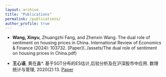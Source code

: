 ```yaml
---
layout: archive
title: "Publications"
permalink: /publications/
author_profile: true
---
```


* **Wang, Xinyu**, Zhuangzhi Fang, and Zhenxin Wang. The dual role of sentiment on housing prices in China. International Review of Economics & Finance (2024): 103732. [Paper](../assets/The dual role of sentiment on housing prices in China.pdf)

* **王心语**, 黄在鑫*. 基于SGT分布的ES估计,后验分析及在沪深股市中应用. 数理统计与管理, 2020(2):13. [Paper](../assets/Paper1.pdf)
